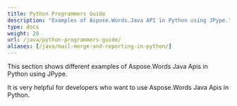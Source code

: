 ```yaml
---
title: Python Programmers Guide
description: "Examples of Aspose.Words.Java API in Python using JPype."
type: docs
weight: 20
url: /java/python-programmers-guide/
aliases: [/java/mail-merge-and-reporting-in-python/]
---
```


This section shows different examples of Aspose.Words Java Apis in Python using JPype.

It is very helpful for developers who want to use Aspose.Words Java Apis in Python.
